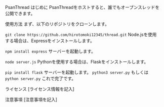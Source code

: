 PsanThread
はじめに
PsanThreadをホストすると、誰でもオープンスレッドを公開できます。

使用方法
まず、以下のリポジトリをクローンします。

```git clone https://github.com/hirotomoki12345/thread.git```
Node.jsを使用する場合は、Expressをインストールします。

```npm install express```
サーバーを起動します。

```node server.js```
Pythonを使用する場合は、Flaskをインストールします。

```pip install flask```
サーバーを起動します。
```python3 server.py```
もしくは
```python server.py```
これで完了です。

ライセンス
[ライセンス情報を記入]

注意事項
[注意事項を記入]

